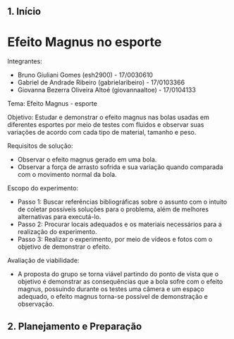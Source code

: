 ## 1. Início
# Efeito Magnus no esporte
Integrantes:  
  * Bruno Giuliani Gomes (esh2900) - 17/0030610  
  * Gabriel de Andrade Ribeiro (gabrielaribeiro) - 17/0103366  
  * Giovanna Bezerra Oliveira Altoé (giovannaaltoe) - 17/0104133
  
Tema: Efeito Magnus - esporte  

Objetivo: Estudar e demonstrar o efeito magnus nas bolas usadas em diferentes esportes por meio de testes com fluidos e observar suas variações de acordo com cada tipo de material, tamanho e peso.

Requisitos de solução:
   * Observar o efeito magnus gerado em uma bola.
   * Observar a força de arrasto sofrida e sua variação quando comparada com o movimento normal da bola.
   
Escopo do experimento:
   * Passo 1: Buscar referências bibliográficas sobre o assunto com o intuito de coletar possíveis soluções para o problema, além de melhores alternativas para executá-lo.
   * Passo 2: Procurar locais adequados e os materiais necessários para a realização do experimento.
   * Passo 3: Realizar o experimento, por meio de vídeos e fotos com o objetivo de demonstrar o efeito.
   
Avaliação de viabilidade:
   * A proposta do grupo se torna viável partindo do ponto de vista que o objetivo é demonstrar as consequências que a bola sofre com o efeito magnus, possuindo durante os testes uma câmera e um espaço adequado, o efeito magnus torna-se possível de demonstração e observação.

## 2. Planejamento e Preparação


   
   

   
